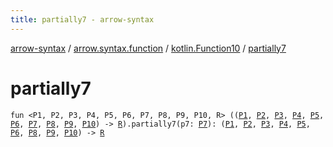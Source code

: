 ```yaml
---
title: partially7 - arrow-syntax
---
```


[arrow-syntax](../../index.html) / [arrow.syntax.function](../index.html) / [kotlin.Function10](index.html) / [partially7](./partially7.html)

# partially7

`fun <P1, P2, P3, P4, P5, P6, P7, P8, P9, P10, R> ((`[`P1`](partially7.html#P1)`, `[`P2`](partially7.html#P2)`, `[`P3`](partially7.html#P3)`, `[`P4`](partially7.html#P4)`, `[`P5`](partially7.html#P5)`, `[`P6`](partially7.html#P6)`, `[`P7`](partially7.html#P7)`, `[`P8`](partially7.html#P8)`, `[`P9`](partially7.html#P9)`, `[`P10`](partially7.html#P10)`) -> `[`R`](partially7.html#R)`).partially7(p7: `[`P7`](partially7.html#P7)`): (`[`P1`](partially7.html#P1)`, `[`P2`](partially7.html#P2)`, `[`P3`](partially7.html#P3)`, `[`P4`](partially7.html#P4)`, `[`P5`](partially7.html#P5)`, `[`P6`](partially7.html#P6)`, `[`P8`](partially7.html#P8)`, `[`P9`](partially7.html#P9)`, `[`P10`](partially7.html#P10)`) -> `[`R`](partially7.html#R)